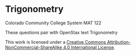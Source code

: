 # Trigonometry
 


Colorado Community College System MAT 122



These questions pair with OpenStax text Trigonometry


This work is licensed under a <a rel="license" href="http://creativecommons.org/licenses/by-nc-sa/4.0/">Creative Commons Attribution-NonCommercial-ShareAlike 4.0 International License</a>.